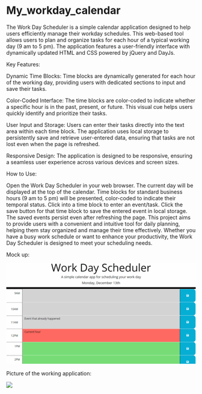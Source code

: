 # My_workday_calendar

The Work Day Scheduler is a simple calendar application designed to help users efficiently manage their workday schedules. This web-based tool allows users to plan and organize tasks for each hour of a typical working day (9 am to 5 pm). 
The application features a user-friendly interface with dynamically updated HTML and CSS powered by jQuery and DayJs.

Key Features:

Dynamic Time Blocks: Time blocks are dynamically generated for each hour of the working day, providing users with dedicated sections to input and save their tasks.

Color-Coded Interface: The time blocks are color-coded to indicate whether a specific hour is in the past, present, or future. This visual cue helps users quickly identify and prioritize their tasks.

User Input and Storage: Users can enter their tasks directly into the text area within each time block. The application uses local storage to persistently save and retrieve user-entered data, ensuring that tasks are not lost even when the page is refreshed.

Responsive Design: The application is designed to be responsive, ensuring a seamless user experience across various devices and screen sizes.

How to Use:

Open the Work Day Scheduler in your web browser.
The current day will be displayed at the top of the calendar.
Time blocks for standard business hours (9 am to 5 pm) will be presented, color-coded to indicate their temporal status.
Click into a time block to enter an event/task.
Click the save button for that time block to save the entered event in local storage.
The saved events persist even after refreshing the page.
This project aims to provide users with a convenient and intuitive tool for daily planning, helping them stay organized and manage their time effectively. Whether you have a busy work schedule or want to enhance your productivity, the Work Day Scheduler is designed to meet your scheduling needs.


Mock up:

![](https://github.com/Igimbayeva/My_workday_calendar/blob/main/Assets/05-third-party-apis-homework-demo.gif)


Picture of the working application:

![](https://https://github.com/Igimbayeva/My_workday_calendar/blob/main/Calendar%20in%20the%20web%20browser.PNG)

